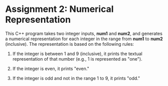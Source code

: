 # Assignment 2: Numerical Representation

This C++ program takes two integer inputs, **num1** and **num2**, and generates a numerical representation for each integer in the range from **num1** to **num2** (inclusive). The representation is based on the following rules:

1. If the integer is between 1 and 9 (inclusive), it prints the textual representation of that number (e.g., 1 is represented as "one").

2. If the integer is even, it prints "even."

3. If the integer is odd and not in the range 1 to 9, it prints "odd."
